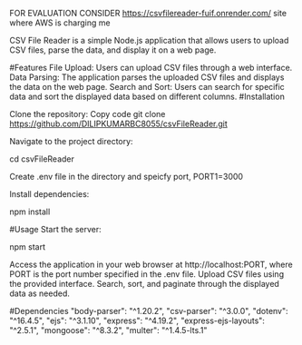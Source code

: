 FOR EVALUATION CONSIDER https://csvfilereader-fuif.onrender.com/ site where AWS  is charging me 


CSV File Reader is a simple Node.js application that allows users to upload CSV files, parse the data, and display it on a web page.

#Features
File Upload: Users can upload CSV files through a web interface.
Data Parsing: The application parses the uploaded CSV files and displays the data on the web page.
Search and Sort: Users can search for specific data and sort the displayed data based on different columns.
#Installation

Clone the repository:
Copy code
git clone https://github.com/DILIPKUMARBC8055/csvFileReader.git

Navigate to the project directory:

cd csvFileReader

Create .env file in the directory and speicfy port,
PORT1=3000

Install dependencies:

npm install

#Usage
Start the server:

npm start

Access the application in your web browser at http://localhost:PORT, where PORT is the port number specified in the .env file.
Upload CSV files using the provided interface.
Search, sort, and paginate through the displayed data as needed.

#Dependencies
 "body-parser": "^1.20.2",
    "csv-parser": "^3.0.0",
    "dotenv": "^16.4.5",
    "ejs": "^3.1.10",
    "express": "^4.19.2",
    "express-ejs-layouts": "^2.5.1",
    "mongoose": "^8.3.2",
    "multer": "^1.4.5-lts.1"

